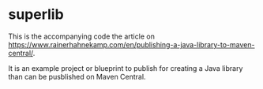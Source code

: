 # superlib
This is the accompanying code the article on https://www.rainerhahnekamp.com/en/publishing-a-java-library-to-maven-central/. 

It is an example project or blueprint to publish for creating a Java library than can be pusblished on Maven Central.
